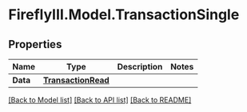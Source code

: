 # FireflyIII.Model.TransactionSingle

## Properties

Name | Type | Description | Notes
------------ | ------------- | ------------- | -------------
**Data** | [**TransactionRead**](TransactionRead.md) |  | 

[[Back to Model list]](../README.md#documentation-for-models) [[Back to API list]](../README.md#documentation-for-api-endpoints) [[Back to README]](../README.md)

